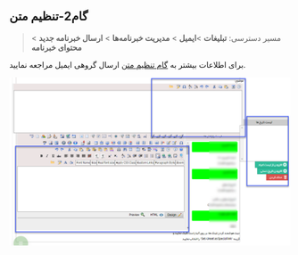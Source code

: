 ﻿## گام2-تنظیم متن

> مسیر دسترسی:  **تبلیغات** >**ایمیل** > **مدیریت خبرنامه‌ها** > **ارسال خبرنامه جدید** > **محتوای خبرنامه** 

برای اطلاعات بیشتر به [گام تنظیم متن](https://github.com/1stco/PayamGostarDocs/blob/master/help2.5.4/Marketing/email/send-group-email/2-tanzim-matn-email/2-tanzim-matn-email.md) ارسال گروهی ایمیل مراجعه نمایید.

![](advertising-sendingnewsmail-secondstep.jpg)



